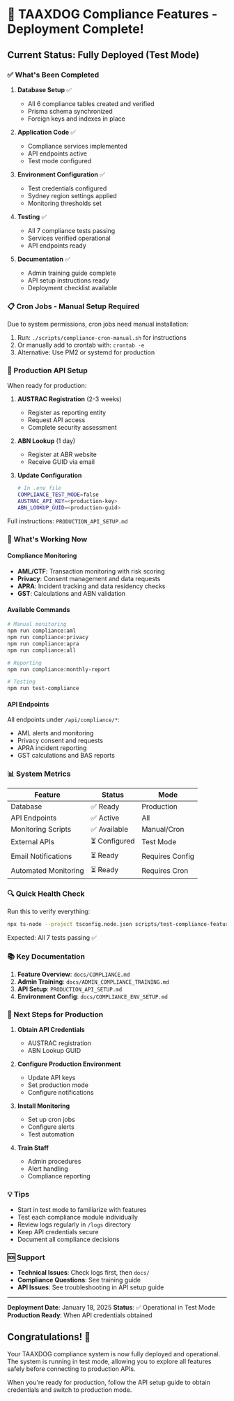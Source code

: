 # 🎉 TAAXDOG Compliance Features - Deployment Complete!

## Current Status: Fully Deployed (Test Mode)

### ✅ What's Been Completed

1. **Database Setup** ✅
   - All 6 compliance tables created and verified
   - Prisma schema synchronized
   - Foreign keys and indexes in place

2. **Application Code** ✅
   - Compliance services implemented
   - API endpoints active
   - Test mode configured

3. **Environment Configuration** ✅
   - Test credentials configured
   - Sydney region settings applied
   - Monitoring thresholds set

4. **Testing** ✅
   - All 7 compliance tests passing
   - Services verified operational
   - API endpoints ready

5. **Documentation** ✅
   - Admin training guide complete
   - API setup instructions ready
   - Deployment checklist available

### 📋 Cron Jobs - Manual Setup Required

Due to system permissions, cron jobs need manual installation:

1. Run: `./scripts/compliance-cron-manual.sh` for instructions
2. Or manually add to crontab with: `crontab -e`
3. Alternative: Use PM2 or systemd for production

### 🔐 Production API Setup

When ready for production:

1. **AUSTRAC Registration** (2-3 weeks)
   - Register as reporting entity
   - Request API access
   - Complete security assessment

2. **ABN Lookup** (1 day)
   - Register at ABR website
   - Receive GUID via email

3. **Update Configuration**
   ```bash
   # In .env file
   COMPLIANCE_TEST_MODE=false
   AUSTRAC_API_KEY=<production-key>
   ABN_LOOKUP_GUID=<production-guid>
   ```

Full instructions: `PRODUCTION_API_SETUP.md`

### 🚀 What's Working Now

#### Compliance Monitoring

- **AML/CTF**: Transaction monitoring with risk scoring
- **Privacy**: Consent management and data requests
- **APRA**: Incident tracking and data residency checks
- **GST**: Calculations and ABN validation

#### Available Commands

```bash
# Manual monitoring
npm run compliance:aml
npm run compliance:privacy
npm run compliance:apra
npm run compliance:all

# Reporting
npm run compliance:monthly-report

# Testing
npm run test-compliance
```

#### API Endpoints

All endpoints under `/api/compliance/*`:

- AML alerts and monitoring
- Privacy consent and requests
- APRA incident reporting
- GST calculations and BAS reports

### 📊 System Metrics

| Feature              | Status        | Mode            |
| -------------------- | ------------- | --------------- |
| Database             | ✅ Ready      | Production      |
| API Endpoints        | ✅ Active     | All             |
| Monitoring Scripts   | ✅ Available  | Manual/Cron     |
| External APIs        | ⏳ Configured | Test Mode       |
| Email Notifications  | ⏳ Ready      | Requires Config |
| Automated Monitoring | ⏳ Ready      | Requires Cron   |

### 🔍 Quick Health Check

Run this to verify everything:

```bash
npx ts-node --project tsconfig.node.json scripts/test-compliance-features.ts
```

Expected: All 7 tests passing ✅

### 📚 Key Documentation

1. **Feature Overview**: `docs/COMPLIANCE.md`
2. **Admin Training**: `docs/ADMIN_COMPLIANCE_TRAINING.md`
3. **API Setup**: `PRODUCTION_API_SETUP.md`
4. **Environment Config**: `docs/COMPLIANCE_ENV_SETUP.md`

### 🎯 Next Steps for Production

1. **Obtain API Credentials**
   - AUSTRAC registration
   - ABN Lookup GUID

2. **Configure Production Environment**
   - Update API keys
   - Set production mode
   - Configure notifications

3. **Install Monitoring**
   - Set up cron jobs
   - Configure alerts
   - Test automation

4. **Train Staff**
   - Admin procedures
   - Alert handling
   - Compliance reporting

### 💡 Tips

- Start in test mode to familiarize with features
- Test each compliance module individually
- Review logs regularly in `/logs` directory
- Keep API credentials secure
- Document all compliance decisions

### 🆘 Support

- **Technical Issues**: Check logs first, then `docs/`
- **Compliance Questions**: See training guide
- **API Issues**: See troubleshooting in API setup guide

---

**Deployment Date**: January 18, 2025 **Status**: ✅ Operational in Test Mode
**Production Ready**: When API credentials obtained

## Congratulations! 🎊

Your TAAXDOG compliance system is now fully deployed and operational. The system
is running in test mode, allowing you to explore all features safely before
connecting to production APIs.

When you're ready for production, follow the API setup guide to obtain
credentials and switch to production mode.
